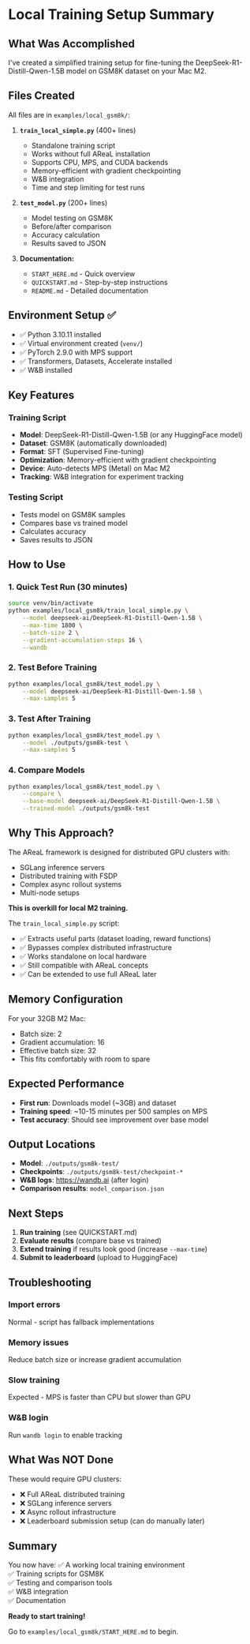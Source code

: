 # Local Training Setup Summary

## What Was Accomplished

I've created a simplified training setup for fine-tuning the DeepSeek-R1-Distill-Qwen-1.5B model on GSM8K dataset on your Mac M2.

## Files Created

All files are in `examples/local_gsm8k/`:

1. **`train_local_simple.py`** (400+ lines)
   - Standalone training script
   - Works without full AReaL installation
   - Supports CPU, MPS, and CUDA backends
   - Memory-efficient with gradient checkpointing
   - W&B integration
   - Time and step limiting for test runs

2. **`test_model.py`** (200+ lines)
   - Model testing on GSM8K
   - Before/after comparison
   - Accuracy calculation
   - Results saved to JSON

3. **Documentation:**
   - `START_HERE.md` - Quick overview
   - `QUICKSTART.md` - Step-by-step instructions
   - `README.md` - Detailed documentation

## Environment Setup ✅

- ✅ Python 3.10.11 installed
- ✅ Virtual environment created (`venv/`)
- ✅ PyTorch 2.9.0 with MPS support
- ✅ Transformers, Datasets, Accelerate installed
- ✅ W&B installed

## Key Features

### Training Script
- **Model**: DeepSeek-R1-Distill-Qwen-1.5B (or any HuggingFace model)
- **Dataset**: GSM8K (automatically downloaded)
- **Format**: SFT (Supervised Fine-tuning)
- **Optimization**: Memory-efficient with gradient checkpointing
- **Device**: Auto-detects MPS (Metal) on Mac M2
- **Tracking**: W&B integration for experiment tracking

### Testing Script
- Tests model on GSM8K samples
- Compares base vs trained model
- Calculates accuracy
- Saves results to JSON

## How to Use

### 1. Quick Test Run (30 minutes)
```bash
source venv/bin/activate
python examples/local_gsm8k/train_local_simple.py \
    --model deepseek-ai/DeepSeek-R1-Distill-Qwen-1.5B \
    --max-time 1800 \
    --batch-size 2 \
    --gradient-accumulation-steps 16 \
    --wandb
```

### 2. Test Before Training
```bash
python examples/local_gsm8k/test_model.py \
    --model deepseek-ai/DeepSeek-R1-Distill-Qwen-1.5B \
    --max-samples 5
```

### 3. Test After Training
```bash
python examples/local_gsm8k/test_model.py \
    --model ./outputs/gsm8k-test \
    --max-samples 5
```

### 4. Compare Models
```bash
python examples/local_gsm8k/test_model.py \
    --compare \
    --base-model deepseek-ai/DeepSeek-R1-Distill-Qwen-1.5B \
    --trained-model ./outputs/gsm8k-test
```

## Why This Approach?

The AReaL framework is designed for distributed GPU clusters with:
- SGLang inference servers
- Distributed training with FSDP
- Complex async rollout systems
- Multi-node setups

**This is overkill for local M2 training.**

The `train_local_simple.py` script:
- ✅ Extracts useful parts (dataset loading, reward functions)
- ✅ Bypasses complex distributed infrastructure
- ✅ Works standalone on local hardware
- ✅ Still compatible with AReaL concepts
- ✅ Can be extended to use full AReaL later

## Memory Configuration

For your 32GB M2 Mac:
- Batch size: 2
- Gradient accumulation: 16
- Effective batch size: 32
- This fits comfortably with room to spare

## Expected Performance

- **First run**: Downloads model (~3GB) and dataset
- **Training speed**: ~10-15 minutes per 500 samples on MPS
- **Test accuracy**: Should see improvement over base model

## Output Locations

- **Model**: `./outputs/gsm8k-test/`
- **Checkpoints**: `./outputs/gsm8k-test/checkpoint-*`
- **W&B logs**: https://wandb.ai (after login)
- **Comparison results**: `model_comparison.json`

## Next Steps

1. **Run training** (see QUICKSTART.md)
2. **Evaluate results** (compare base vs trained)
3. **Extend training** if results look good (increase `--max-time`)
4. **Submit to leaderboard** (upload to HuggingFace)

## Troubleshooting

### Import errors
Normal - script has fallback implementations

### Memory issues
Reduce batch size or increase gradient accumulation

### Slow training
Expected - MPS is faster than CPU but slower than GPU

### W&B login
Run `wandb login` to enable tracking

## What Was NOT Done

These would require GPU clusters:
- ❌ Full AReaL distributed training
- ❌ SGLang inference servers
- ❌ Async rollout infrastructure
- ❌ Leaderboard submission setup (can do manually later)

## Summary

You now have:
✅ A working local training environment  
✅ Training scripts for GSM8K  
✅ Testing and comparison tools  
✅ W&B integration  
✅ Documentation  

**Ready to start training!**

Go to `examples/local_gsm8k/START_HERE.md` to begin.


